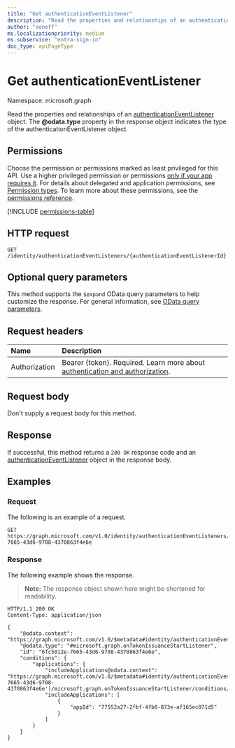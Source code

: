 ```yaml
---
title: "Get authenticationEventListener"
description: "Read the properties and relationships of an authenticationEventListener object."
author: "soneff"
ms.localizationpriority: medium
ms.subservice: "entra-sign-in"
doc_type: apiPageType
---
```


# Get authenticationEventListener
Namespace: microsoft.graph

Read the properties and relationships of an [authenticationEventListener](../resources/authenticationeventlistener.md) object. The **@odata.type** property in the response object indicates the type of the authenticationEventListener object.

## Permissions
Choose the permission or permissions marked as least privileged for this API. Use a higher privileged permission or permissions [only if your app requires it](/graph/permissions-overview#best-practices-for-using-microsoft-graph-permissions). For details about delegated and application permissions, see [Permission types](/graph/permissions-overview#permission-types). To learn more about these permissions, see the [permissions reference](/graph/permissions-reference).

<!-- { "blockType": "permissions", "name": "authenticationeventlistener_get" } -->
[!INCLUDE [permissions-table](../includes/permissions/authenticationeventlistener-get-permissions.md)]

## HTTP request

<!-- {
  "blockType": "ignored"
}
-->
``` http
GET /identity/authenticationEventListeners/{authenticationEventListenerId}
```

## Optional query parameters
This method supports the `$expand` OData query parameters to help customize the response. For general information, see [OData query parameters](/graph/query-parameters).

## Request headers
|Name|Description|
|:---|:---|
|Authorization|Bearer {token}. Required. Learn more about [authentication and authorization](/graph/auth/auth-concepts).|

## Request body
Don't supply a request body for this method.

## Response

If successful, this method returns a `200 OK` response code and an [authenticationEventListener](../resources/authenticationeventlistener.md) object in the response body.

## Examples

### Request
The following is an example of a request.

<!-- {
  "blockType": "request",
  "name": "get_authenticationeventlistener"
}
-->
``` http
GET https://graph.microsoft.com/v1.0/identity/authenticationEventListeners/6fc5012e-7665-43d6-9708-4370863f4e6e
```

### Response
The following example shows the response.
>**Note:** The response object shown here might be shortened for readability.
<!-- {
  "blockType": "response",
  "truncated": true,
  "@odata.type": "microsoft.graph.authenticationEventListener"
}
-->
``` http
HTTP/1.1 200 OK
Content-Type: application/json

{
    "@odata.context": "https://graph.microsoft.com/v1.0/$metadata#identity/authenticationEventListeners/$entity",
    "@odata.type": "#microsoft.graph.onTokenIssuanceStartListener",
    "id": "6fc5012e-7665-43d6-9708-4370863f4e6e",
    "conditions": {
        "applications": {
            "includeApplications@odata.context": "https://graph.microsoft.com/v1.0/$metadata#identity/authenticationEventListeners('6fc5012e-7665-43d6-9708-4370863f4e6e')/microsoft.graph.onTokenIssuanceStartListener/conditions/applications/includeApplications",
            "includeApplications": [
                {
                    "appId": "77552a27-2fbf-4fb0-873e-af165ec071d5"
                }
            ]
        }
    }
}
```

